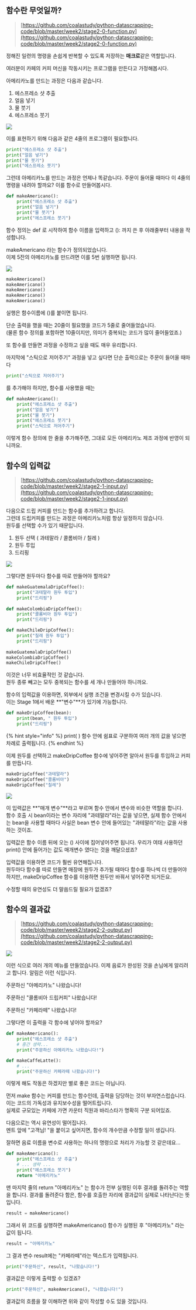 
## 함수란 무엇일까?

> [https://github.com/coalastudy/python-datascrapping-code/blob/master/week2/stage2-0-function.py](https://github.com/coalastudy/python-datascrapping-code/blob/master/week2/stage2-0-function.py)

정해진 일련의 명령을 손쉽게 반복할 수 있도록 저장하는 **매크로**같은 역할입니다.

여러분이 카페의 커피 머신을 작동시키는 프로그램을 만든다고 가정해봅시다.

아메리카노를 만드는 과정은 다음과 같습니다.

1. 에스프레소 샷 추출
2. 얼음 넣기
3. 물 붓기
4. 에스프레소 붓기

![](../.gitbook/assets/image%20%28135%29.png)

이를 표현하기 위해 다음과 같은 4줄의 프로그램이 필요합니다.

```python
print("에스프레소 샷 추출")
print("얼음 넣기")
print("물 붓기")
print("에스프레소 붓기")
```



그런데 아메리카노를 만드는 과정은 언제나 똑같습니다. 주문이 들어올 때마다 이 4줄의 명령을 내려야 할까요? 이를 함수로 만들어봅시다.

```python
def makeAmericano():
    print("에스프레소 샷 추출")
    print("얼음 넣기")
    print("물 붓기")
    print("에스프레소 붓기")
```

함수 정의는 def 로 시작하여 함수 이름을 입력하고 \(\): 까지 쓴 후 아래줄부터 내용을 작성합니다.

makeAmericano 라는 함수가 정의되었습니다.  
이제 5잔의 아메리카노를 만드려면 이를 5번 실행하면 됩니다.

![](../.gitbook/assets/image%20%2826%29.png)

```python
makeAmericano()
makeAmericano()
makeAmericano()
makeAmericano()
makeAmericano()
```

실행은 함수이름에 \(\)를 붙이면 됩니다.

단순 출력을 했을 때는 20줄이 필요했을 코드가 5줄로 줄어들었습니다.  
\(물론 함수 정의를 포함하면 10줄이지만, 의미가 중복되는 코드가 많이 줄어들었죠.\)



또 함수를 만들면 과정을 수정하고 싶을 때도 매우 유리합니다.

마지막에 "스틱으로 저어주기" 과정을 넣고 싶다면 단순 출력으로는 주문이 들어올 때마다

```python
print("스틱으로 저어주기")
```

를 추가해야 하지만, 함수를 사용했을 때는

```python
def makeAmericano():
    print("에스프레소 샷 추출")
    print("얼음 넣기")
    print("물 붓기")
    print("에스프레소 붓기")
    print("스틱으로 저어주기")
```

이렇게 함수 정의에 한 줄을 추가해주면, 그대로 모든 아메리카노 제조 과정에 반영이 되니까요.



## 함수의 입력값

> [https://github.com/coalastudy/python-datascrapping-code/blob/master/week2/stage2-1-input.py](https://github.com/coalastudy/python-datascrapping-code/blob/master/week2/stage2-1-input.py)

다음으로 드립 커피를 만드는 함수를 추가하려고 합니다.  
그런데 드립커피를 만드는 과정은 아메리카노처럼 항상 일정하지 않습니다.  
원두를 선택할 수가 있기 때문입니다.

1. 원두 선택 \( 과테말라 / 콜롬비아 / 칠레 \)
2. 원두 투입
3. 드리핑

![](../.gitbook/assets/image%20%2817%29.png)



그렇다면 원두마다 함수를 따로 만들어야 할까요? 

```python
def makeGuatemalaDripCoffee():
    print("과테말라 원두 투입")
    print("드리핑")
    
def makeColombiaDripCoffee():
    print("콜롬비아 원두 투입")
    print("드리핑")

def makeChileDripCoffee():
    print("칠레 원두 투입")
    print("드리핑")
    
makeGuatemalaDripCoffee()
makeColombiaDripCoffee()
makeChileDripCoffee()
```

이것은 너무 비효율적인 것 같습니다.  
원두 종류 빼고는 모두 중복되는 함수를 세 개나 만들어야 하니까요.



함수의 입력값을 이용하면, 외부에서 실행 조건을 변경시킬 수가 있습니다.  
이는 Stage 1에서 배운 **"변수"**가 있기에 가능합니다.

```python
def makeDripCoffee(bean):
    print(bean, " 원두 투입")
    print("드리핑")
```

{% hint style="info" %}
print\( \) 함수 안에 쉼표로 구분하여 여러 개의 값을 넣으면 차례로 출력됩니다.
{% endhint %}

이제 원두를 선택하고 makeDripCoffee 함수에 넣어주면 알아서 원두를 투입하고 커피를 만듭니다.

```python
makeDripCoffee("과테말라")
makeDripCoffee("콜롬비아")
makeDripCoffee("칠레")
```

![](../.gitbook/assets/image%20%2814%29.png)

이 입력값은 **"매개 변수"**라고 부르며 함수 안에서 변수와 비슷한 역할을 합니다.  
함수 호출 시 bean이라는 변수 자리에 "과테말라"라는 값을 넣으면, 실제 함수 안에서는 bean을 사용할 때마다 사실은 bean 변수 안에 들어있는 "과테말라"라는 값을 사용하는 것이죠.

입력값은 함수 이름 뒤에 오는 \(\) 사이에 집어넣어주면 됩니다. 우리가 여태 사용하던 print\(\) 안에 들어가는 값도 매개변수 였다는 것을 깨달으셨죠?



입력값을 이용하면 코드가 훨씬 유연해집니다.  
원두마다 함수를 따로 만들면 매장에 원두가 추가될 때마다 함수를 하나씩 더 만들어야 하지만, makeDripCoffee 함수를 이용하면 원두만 바꿔서 넣어주면 되거든요.

수정할 때의 유연성도 더 말씀드릴 필요가 없겠죠?



## 함수의 결과값

> [https://github.com/coalastudy/python-datascrapping-code/blob/master/week2/stage2-2-output.py](https://github.com/coalastudy/python-datascrapping-code/blob/master/week2/stage2-2-output.py)

![](../.gitbook/assets/image%20%2823%29.png)

이런 식으로 여러 개의 메뉴를 만들었습니다. 이제 음료가 완성된 것을 손님에게 알리려고 합니다. 알림은 이런 식입니다.

주문하신 "아메리카노" 나왔습니다!

주문하신 "콜롬비아 드립커피" 나왔습니다!

주문하신 "카페라떼" 나왔습니다!

그렇다면 이 출력을 각 함수에 넣어야 할까요?

```python
def makeAmericano():
    print("에스프레소 샷 추출")
    # 중간 생략...
    print("주문하신 아메리카노 나왔습니다!")

def makeCaffeLatte():
    # ...
    print("주문하신 카페라떼 나왔습니다!")
```

이렇게 해도 작동은 하겠지만 별로 좋은 코드는 아닙니다.

먼저 make 함수는 커피를 만드는 함수인데, 출력을 담당하는 것이 부자연스럽습니다.   
이는 코드의 가독성과 유지보수성을 떨어트립니다.   
실제로 규모있는 카페에 가면 카운터 직원과 바리스타가 명확히 구분 되어있죠. 

다음으로는 역시 유연성이 떨어집니다.   
멘트 앞에 "고객님! "을 붙이고 싶어지면, 함수의 개수만큼 수정할 일이 생깁니다.

잘하면 음료 이름을 변수로 사용하는 하나의 명령으로 처리가 가능할 것 같은데요...



```python
def makeAmericano():
    print("에스프레소 샷 추출")
    # ... 생략 ...
    print("에스프레소 붓기")
    return "아메리카노"
```

맨 마지막 줄의 return "아메리카노" 는 함수가 전부 실행된 이후 결과를 돌려주는 역할을 합니다. 결과를 돌려준다 함은, 함수를 호출한 자리에 결과값이 실제로 나타난다는 뜻입니다.

```python
result = makeAmericano()
```

그래서 위 코드를 실행하면 makeAmericano\(\) 함수가 실행된 후 "아메리카노" 라는 값이 됩니다.

```python
result = "아메리카노"
```

그 결과 변수 result에는 "카페라떼"라는 텍스트가 입력됩니다.

```python
print("주문하신", result, "나왔습니다!")
```

결과값은 이렇게 출력할 수 있겠죠?



```python
print("주문하신", makeAmericano(), "나왔습니다!")
```

결과값의 흐름을 잘 이해하면 위와 같이 작성할 수도 있을 것입니다.


